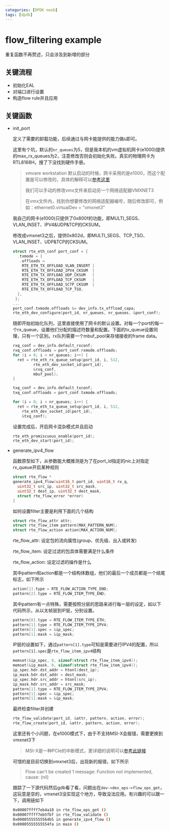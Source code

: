 ```yaml
---
categories: [DPDK noob]
tags: [dpdk]
--- 
```


# flow_filtering example

重复函数不再赘述，只会涉及到新增的部分

## 关键流程

- 初始化EAL
- 对端口进行设置
- 构造flow rule并且应用

## 关键函数

- init_port

  定义了需要的卸载功能，后续通过与网卡能提供的能力做`&`即可。

  这里有个坑，默认的`nr_queues`为5，但是我本机的vm虚拟机网卡(e1000)提供的max_rx_queues为2，注意修改否则会初始化失败。真实的物理网卡为RTL8168H，搜了下没找到硬件手册。

  > vmvare workstation 默认启动的时候，网卡采用的是e1000，而这个配置是可以修改的，具体的解释可以[参考这里](https://kb.vmware.com/s/article/1001805?lang=zh_CN)
  >
  > 我们可以手动的修改vmx文件来启动另一个网络适配器VMXNET3
  >
  > 在vmx文件内，找到你想要修改的网络适配器编号，随后修改即可，例如：ethernet0.virtualDev = "vmxnet3"

  我自己的网卡(e1000)只提供了0x800f的功能，即MULTI_SEGS、VLAN_INSET、IPV4&UDP&TCP的CKSUM。

  修改成vmxnet3之后，提供0x802d，即MULTI_SEGS、TCP_TSO、VLAN_INSET、UDP&TCP的CKSUM。

  ```c
  struct rte_eth_conf port_conf = {
    .txmode = {
     .offloads =
      RTE_ETH_TX_OFFLOAD_VLAN_INSERT |
      RTE_ETH_TX_OFFLOAD_IPV4_CKSUM  |
      RTE_ETH_TX_OFFLOAD_UDP_CKSUM   |
      RTE_ETH_TX_OFFLOAD_TCP_CKSUM   |
      RTE_ETH_TX_OFFLOAD_SCTP_CKSUM  |
      RTE_ETH_TX_OFFLOAD_TCP_TSO,
    },
   };
  ...
  port_conf.txmode.offloads &= dev_info.tx_offload_capa;
  rte_eth_dev_configure(port_id, nr_queues, nr_queues, &port_conf);
  ```

  随即开始初始化队列，这里直接使用了网卡的默认设置。对每一个port的每一个rx_queue，设置他们分配的描述符数量和配置。下面的tx_queue设置同理，只有一个区别。rx队列需要一个mbuf_pool来存储接收的frame data。

  ```c
  rxq_conf = dev_info.default_rxconf;
  rxq_conf.offloads = port_conf.rxmode.offloads;
  for (i = 0; i < nr_queues; i++) {
    ret = rte_eth_rx_queue_setup(port_id, i, 512,
           rte_eth_dev_socket_id(port_id),
           &rxq_conf,
           mbuf_pool);
  }
  
  txq_conf = dev_info.default_txconf;
  txq_conf.offloads = port_conf.txmode.offloads;
  
  for (i = 0; i < nr_queues; i++) {
    ret = rte_eth_tx_queue_setup(port_id, i, 512,
      rte_eth_dev_socket_id(port_id),
      &txq_conf);
  ```

  设置完成后，开启网卡混杂模式并且启动

  ```c
  rte_eth_promiscuous_enable(port_id);
  rte_eth_dev_start(port_id);
  ```

- generate_ipv4_flow

  函数原型如下，从参数能大概推测是为了在port_id指定的nic上对指定rx_queue开启某种规则

  ```c
  struct rte_flow *
  generate_ipv4_flow(uint16_t port_id, uint16_t rx_q,
    uint32_t src_ip, uint32_t src_mask,
    uint32_t dest_ip, uint32_t dest_mask,
    struct rte_flow_error *error)
  {
  ```

  如何设置filter主要是利用下面的几个结构

  ```c
  struct rte_flow_attr attr;
  struct rte_flow_item pattern[MAX_PATTERN_NUM];
  struct rte_flow_action action[MAX_ACTION_NUM];
  ```

  rte_flow_attr: 设定包的流向属性(group、优先级、出入或转发)

  rte_flow_item: 设定过滤的包具体需要满足什么条件

  rte_flow_action: 设定过滤的操作是什么

  其中pattern和action都是一个结构体数组，他们的最后一个成员都是一个结尾标志，如下所示

  ```c
  action[1].type = RTE_FLOW_ACTION_TYPE_END;
  pattern[2].type = RTE_FLOW_ITEM_TYPE_END;
  ```

  其中pattern有一点特殊，需要按照分层的思路来进行每一层的设定，如以下代码所示，从以太帧层到IP层，分别设置。

  ```c
  pattern[0].type = RTE_FLOW_ITEM_TYPE_ETH;
  pattern[1].type = RTE_FLOW_ITEM_TYPE_IPV4;
  pattern[1].spec = &ip_spec;
  pattern[1].mask = &ip_mask;
  ```

  IP层的设置如下，通过`pattern[1].type`可知是需要进行IPV4的配置，所以`pattern[1].spec`是`rte_flow_item_ipv4`结构

  ```c
  memset(&ip_spec, 0, sizeof(struct rte_flow_item_ipv4));
  memset(&ip_mask, 0, sizeof(struct rte_flow_item_ipv4));
  ip_spec.hdr.dst_addr = htonl(dest_ip);
  ip_mask.hdr.dst_addr = dest_mask;
  ip_spec.hdr.src_addr = htonl(src_ip);
  ip_mask.hdr.src_addr = src_mask;
  pattern[1].type = RTE_FLOW_ITEM_TYPE_IPV4;
  pattern[1].spec = &ip_spec;
  pattern[1].mask = &ip_mask;
  ```

  最终检查filter并创建

  ```c
  rte_flow_validate(port_id, &attr, pattern, action, error);
  rte_flow_create(port_id, &attr, pattern, action, error);
  ```

  这里还有个小问题，在e1000模式下，由于不支持MSI-X会报错，需要更换到vmxnet3下

  > MSI-X是一种PCIe的中断模式，更详细的说明可以[参考此链接](https://blog.csdn.net/weixin_38387929/article/details/115325613)

  可惜的是目前切换到vmxnet3后，出现新的报错，如下所示

  > Flow can't be created 1 message: Function not implemented, cause: (nil)

  跟踪了一下源代码然后gdb看了看，问题出在`dev->dev_ops->flow_ops_get`，这玩意是空的，vmxnet3没实现这个地方，导致没法应用。有兴趣的可以跟一下，调用链如下

  ```bash
  0x00007ffff7eb4a10 in rte_flow_ops_get () 
  0x00007ffff7eb5fbf in rte_flow_validate () 
  0x00005555555564b5 in generate_ipv4_flow ()
  0x00005555555554fa in main ()
  ```
